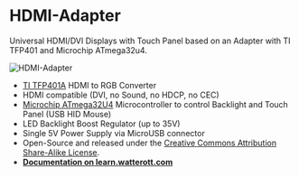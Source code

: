 # HDMI-Adapter
Universal HDMI/DVI Displays with Touch Panel based on an Adapter with TI TFP401 and Microchip ATmega32u4.

![HDMI-Adapter](https://github.com/watterott/HDMI-Display/raw/master/hardware/HDMI-Display_v13.jpg)

* [TI TFP401A](https://www.ti.com/product/TFP401A) HDMI to RGB Converter
* HDMI compatible (DVI, no Sound, no HDCP, no CEC)
* [Microchip ATmega32U4](https://www.microchip.com/wwwproducts/en/ATMEGA32U4) Microcontroller to control Backlight and Touch Panel (USB HID Mouse)
* LED Backlight Boost Regulator (up to 35V)
* Single 5V Power Supply via MicroUSB connector
* Open-Source and released under the [Creative Commons Attribution Share-Alike License](https://creativecommons.org/licenses/by-sa/4.0/).
* **[Documentation on learn.watterott.com](https://learn.watterott.com)**
